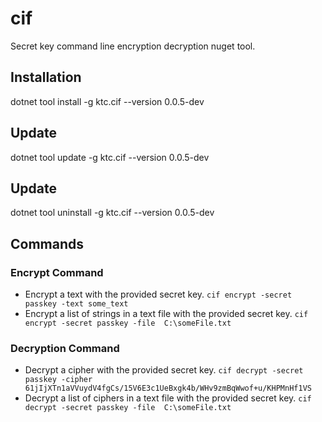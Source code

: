 # cif
Secret key command line encryption decryption nuget tool.

## Installation
dotnet tool install -g ktc.cif --version 0.0.5-dev

## Update
dotnet tool update -g ktc.cif --version 0.0.5-dev

## Update
dotnet tool uninstall -g ktc.cif --version 0.0.5-dev

## Commands

### Encrypt Command

* Encrypt a text with the provided secret key. ``` cif encrypt -secret passkey -text some_text ```
* Encrypt a list of strings in a text file with the provided secret key.  ```cif encrypt -secret passkey -file  C:\someFile.txt```

### Decryption Command

* Decrypt a cipher with the provided secret key. ``` cif decrypt -secret passkey -cipher 61jIjXTn1aVVuydV4fgCs/15V6E3c1UeBxgk4b/WHv9zmBqWwof+u/KHPMnHf1VS ```
* Decrypt a list of ciphers in a text file with the provided secret key.  ```cif decrypt -secret passkey -file  C:\someFile.txt```

